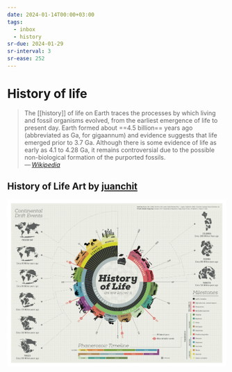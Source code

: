 ```yaml
---
date: 2024-01-14T00:00+03:00
tags:
  - inbox
  - history
sr-due: 2024-01-29
sr-interval: 3
sr-ease: 252
---
```


# History of life

> The [[history]] of life on Earth traces the processes by which living and
> fossil organisms evolved, from the earliest emergence of life to present day.
> Earth formed about ==4.5 billion== years ago (abbreviated as Ga, for
> gigaannum) and evidence suggests that life emerged prior to 3.7 Ga. Although
> there is some evidence of life as early as 4.1 to 4.28 Ga, it remains
> controversial due to the possible non-biological formation of the purported
> fossils.\
> — <cite>[Wikipedia](https://en.wikipedia.org/wiki/History_of_life)</cite>

## History of Life Art by [juanchit](https://www.behance.net/gallery/10901127/History-of-Life)

![History of life](img/history_of_life.png)
